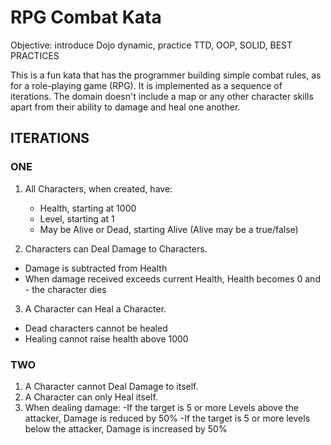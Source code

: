 # RPG Combat Kata
Objective: introduce Dojo dynamic, practice TTD, OOP, SOLID, BEST PRACTICES

This is a fun kata that has the programmer building simple combat rules, as for a role-playing game (RPG). It is implemented as a sequence of iterations. The domain doesn't include a map or any other character skills apart from their ability to damage and heal one another.

## ITERATIONS
### ONE

1. All Characters, when created, have:
    - Health, starting at 1000
    - Level, starting at 1
    - May be Alive or Dead, starting Alive (Alive may be a true/false)

2. Characters can Deal Damage to Characters.
  - Damage is subtracted from Health
  - When damage received exceeds current Health, Health becomes 0 and - the character dies
  
3. A Character can Heal a Character.
- Dead characters cannot be healed
- Healing cannot raise health above 1000

### TWO
1. A Character cannot Deal Damage to itself.
2. A Character can only Heal itself.
3. When dealing damage:
  -If the target is 5 or more Levels above the attacker, Damage is reduced by 50%
  -If the target is 5 or more levels below the attacker, Damage is increased by 50%

